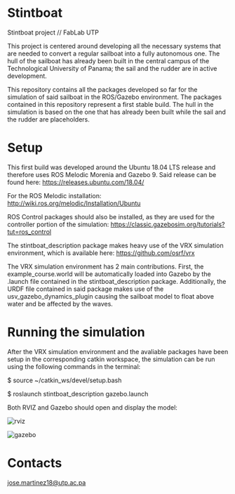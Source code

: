 # Stintboat

Stintboat project // FabLab UTP

This project is centered around developing all the necessary systems that are needed to convert a regular sailboat into a fully autonomous one.
The hull of the sailboat has already been built in the central campus of the Technological University of Panama; the sail and the rudder are in active development. 

This repository contains all the packages developed so far for the simulation of said sailboat in the ROS/Gazebo environment. The packages contained in this repository represent a first stable build. The hull in the simulation is based on the one that has already been built while the sail and the rudder
are placeholders. 


# Setup

This first build was developed around the Ubuntu 18.04 LTS release and therefore uses ROS Melodic Morenia and Gazebo 9. Said release can be found here: https://releases.ubuntu.com/18.04/ 

For the ROS Melodic installation: http://wiki.ros.org/melodic/Installation/Ubuntu

ROS Control packages should also be installed, as they are used for the controller portion of the simulation: https://classic.gazebosim.org/tutorials?tut=ros_control

The stintboat_description package makes heavy use of the VRX simulation environment, which is available here: https://github.com/osrf/vrx

The VRX simulation environment has 2 main contributions. First, the example_course.world will be automatically loaded into Gazebo by the .launch file contained in the stintboat_description package. Additionally, the URDF file contained in said package makes use of the usv_gazebo_dynamics_plugin causing the sailboat model to float above water and be affected by the waves.     

# Running the simulation

After the VRX simulation environment and the avaliable packages have been setup in the corresponding catkin workspace, the simulation can be run using the following commands in the terminal: 

$ source ~/catkin_ws/devel/setup.bash

$ roslaunch stintboat_description gazebo.launch

Both RVIZ and Gazebo should open and display the model: 

![rviz](https://user-images.githubusercontent.com/90019998/171939609-bb5bd0ca-7dfe-43f2-bf96-61ffe8c39657.png)

![gazebo](https://user-images.githubusercontent.com/90019998/171939867-71581a12-8176-4623-bd23-03d77d38dcd6.png)

# Contacts

jose.martinez18@utp.ac.pa 
